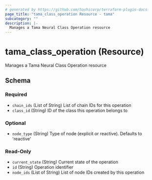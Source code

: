 ```yaml
---
# generated by https://github.com/hashicorp/terraform-plugin-docs
page_title: "tama_class_operation Resource - tama"
subcategory: ""
description: |-
  Manages a Tama Neural Class Operation resource
---
```


# tama_class_operation (Resource)

Manages a Tama Neural Class Operation resource



<!-- schema generated by tfplugindocs -->
## Schema

### Required

- `chain_ids` (List of String) List of chain IDs for this operation
- `class_id` (String) ID of the class this operation belongs to

### Optional

- `node_type` (String) Type of node (explicit or reactive). Defaults to 'reactive'

### Read-Only

- `current_state` (String) Current state of the operation
- `id` (String) Operation identifier
- `node_ids` (List of String) List of node IDs created by this operation

